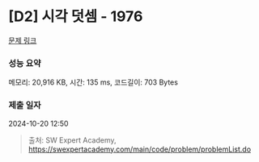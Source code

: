 # [D2] 시각 덧셈 - 1976 

[문제 링크](https://swexpertacademy.com/main/code/problem/problemDetail.do?contestProbId=AV5PttaaAZIDFAUq) 

### 성능 요약

메모리: 20,916 KB, 시간: 135 ms, 코드길이: 703 Bytes

### 제출 일자

2024-10-20 12:50



> 출처: SW Expert Academy, https://swexpertacademy.com/main/code/problem/problemList.do